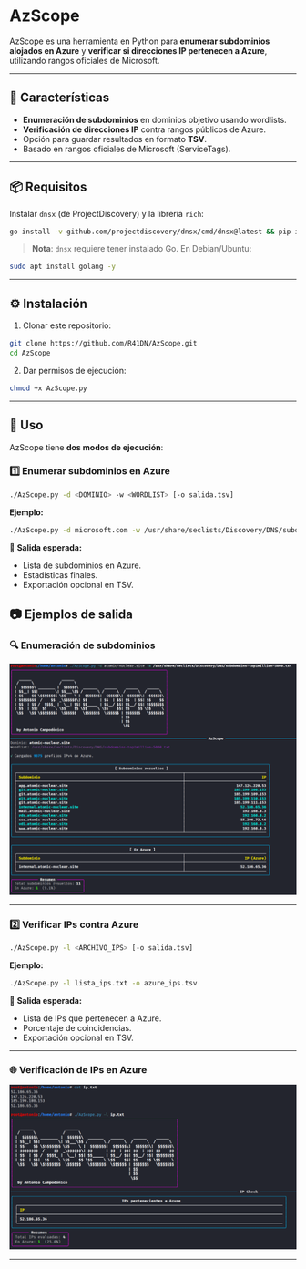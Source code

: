 # AzScope

AzScope es una herramienta en Python para **enumerar subdominios alojados en Azure** y **verificar si direcciones IP pertenecen a Azure**, utilizando rangos oficiales de Microsoft.

---

## 🚀 Características

- **Enumeración de subdominios** en dominios objetivo usando wordlists.
- **Verificación de direcciones IP** contra rangos públicos de Azure.
- Opción para guardar resultados en formato **TSV**.
- Basado en rangos oficiales de Microsoft (ServiceTags).

---

## 📦 Requisitos

Instalar `dnsx` (de ProjectDiscovery) y la librería `rich`:

```bash
go install -v github.com/projectdiscovery/dnsx/cmd/dnsx@latest && pip install rich
```

> **Nota**: `dnsx` requiere tener instalado Go. En Debian/Ubuntu:
```bash
sudo apt install golang -y
```

---

## ⚙️ Instalación

1. Clonar este repositorio:
```bash
git clone https://github.com/R41DN/AzScope.git
cd AzScope
```

2. Dar permisos de ejecución:
```bash
chmod +x AzScope.py
```

---

## 📖 Uso

AzScope tiene **dos modos de ejecución**:

### 1️⃣ Enumerar subdominios en Azure
```bash
./AzScope.py -d <DOMINIO> -w <WORDLIST> [-o salida.tsv]
```
**Ejemplo:**
```bash
./AzScope.py -d microsoft.com -w /usr/share/seclists/Discovery/DNS/subdomains-top1million-5000.txt -o resultados.tsv
```

📌 **Salida esperada:**
- Lista de subdominios en Azure.
- Estadísticas finales.
- Exportación opcional en TSV.

## 📷 Ejemplos de salida

### 🔍 Enumeración de subdominios
![Enumeración de subdominios](Ejemplo1.png)

---

### 2️⃣ Verificar IPs contra Azure
```bash
./AzScope.py -l <ARCHIVO_IPS> [-o salida.tsv]
```
**Ejemplo:**
```bash
./AzScope.py -l lista_ips.txt -o azure_ips.tsv
```

📌 **Salida esperada:**
- Lista de IPs que pertenecen a Azure.
- Porcentaje de coincidencias.
- Exportación opcional en TSV.

---
### 🌐 Verificación de IPs en Azure
<!-- Aquí colocarás la imagen de ejemplo -->
![IPs en Azure](Ejemplo2.png)

---


